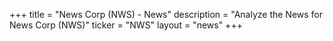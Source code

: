 +++
title = "News Corp (NWS) - News"
description = "Analyze the News for News Corp (NWS)"
ticker = "NWS"
layout = "news"
+++

